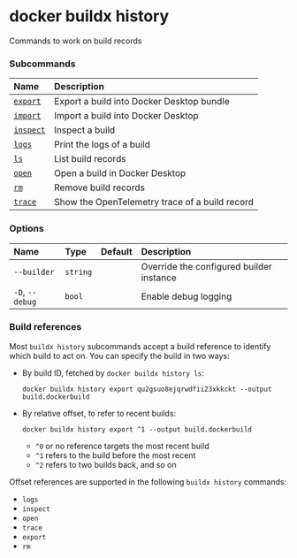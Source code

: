 # docker buildx history

<!---MARKER_GEN_START-->
Commands to work on build records

### Subcommands

| Name                                   | Description                                    |
|:---------------------------------------|:-----------------------------------------------|
| [`export`](buildx_history_export.md)   | Export a build into Docker Desktop bundle      |
| [`import`](buildx_history_import.md)   | Import a build into Docker Desktop             |
| [`inspect`](buildx_history_inspect.md) | Inspect a build                                |
| [`logs`](buildx_history_logs.md)       | Print the logs of a build                      |
| [`ls`](buildx_history_ls.md)           | List build records                             |
| [`open`](buildx_history_open.md)       | Open a build in Docker Desktop                 |
| [`rm`](buildx_history_rm.md)           | Remove build records                           |
| [`trace`](buildx_history_trace.md)     | Show the OpenTelemetry trace of a build record |


### Options

| Name            | Type     | Default | Description                              |
|:----------------|:---------|:--------|:-----------------------------------------|
| `--builder`     | `string` |         | Override the configured builder instance |
| `-D`, `--debug` | `bool`   |         | Enable debug logging                     |


<!---MARKER_GEN_END-->

### Build references

Most `buildx history` subcommands accept a build reference to identify which
build to act on. You can specify the build in two ways:

- By build ID, fetched by `docker buildx history ls`:

    ```console
    docker buildx history export qu2gsuo8ejqrwdfii23xkkckt --output build.dockerbuild
    ```

- By relative offset, to refer to recent builds:

    ```console
    docker buildx history export ^1 --output build.dockerbuild
    ```

    - `^0` or no reference targets the most recent build
    - `^1` refers to the build before the most recent
    - `^2` refers to two builds back, and so on

Offset references are supported in the following `buildx history` commands:

- `logs`
- `inspect`
- `open`
- `trace`
- `export`
- `rm`
